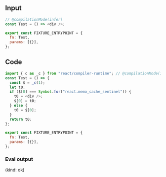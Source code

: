 
## Input

```javascript
// @compilationMode(infer)
const Test = () => <div />;

export const FIXTURE_ENTRYPOINT = {
  fn: Test,
  params: [{}],
};

```

## Code

```javascript
import { c as _c } from "react/compiler-runtime"; // @compilationMode(infer)
const Test = () => {
  const $ = _c(1);
  let t0;
  if ($[0] === Symbol.for("react.memo_cache_sentinel")) {
    t0 = <div />;
    $[0] = t0;
  } else {
    t0 = $[0];
  }
  return t0;
};

export const FIXTURE_ENTRYPOINT = {
  fn: Test,
  params: [{}],
};

```
      
### Eval output
(kind: ok) <div></div>